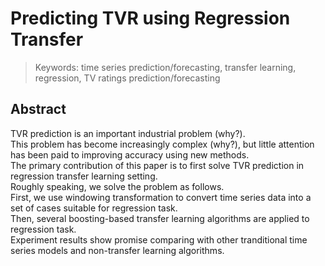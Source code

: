 # Predicting TVR using Regression Transfer

> Keywords: time series prediction/forecasting, transfer learning, regression, TV ratings prediction/forecasting

## Abstract
TVR prediction is an important industrial problem (why?).  
This problem has become increasingly complex (why?), but little attention has been paid to improving accuracy using new methods.  
The primary contribution of this paper is to first solve TVR prediction in regression transfer learning setting.  
Roughly speaking, we solve the problem as follows.  
First, we use windowing transformation to convert time series data into a set of cases suitable for regression task.  
Then, several boosting-based transfer learning algorithms are applied to regression task.  
Experiment results show promise comparing with other tranditional time series models and non-transfer learning algorithms.
